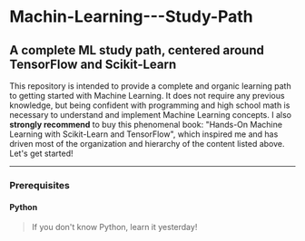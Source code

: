 # Machin-Learning---Study-Path
## A complete ML study path, centered around TensorFlow and Scikit-Learn

This repository is intended to provide a complete and organic learning path to getting started with Machine Learning.
It does not require any previous knowledge, but being confident with programming and high  school math is necessary to understand and implement Machine Learning concepts.
I also **strongly recommend** to buy this phenomenal book: "Hands-On Machine Learning with Scikit-Learn and TensorFlow", which inspired me and has driven most of the organization and hierarchy of the content listed above.
Let's get started!

---------------------------------------------------------------

### Prerequisites
#### Python

> If you don't know Python, learn it yesterday!


